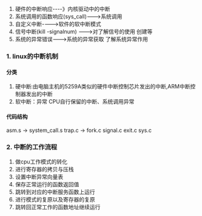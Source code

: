 1. 硬件的中断响应----》内核驱动中的中断
2. 系统调用的函数响应(sys_call)--->系统调用
3. 自定义中断---->软件的软中断模式
4. 信号中断(kill -signalnum) --->对了解信号的使用 创建等
5. 系统的异常错误--->系统的异常获取 了解系统异常作用


### 1. linux的中断机制

#### 分类
1. 硬中断:由电脑主机的5259A类似的硬件中断控制芯片发出的中断,ARM中断控制器发出的中断
2. 软中断：异常 CPU自行保留的中断、系统调用异常

#### 代码结构
asm.s  ->  system_call.s
trap.c ->  fork.c  signal.c  exit.c  sys.c

### 2. 中断的工作流程

1. 做cpu工作模式的转化
2. 进行寄存器的拷贝与压栈
3. 设置中断异常向量表
4. 保存正常运行的函数返回值
5. 跳转到对应的中断服务函数上运行
6. 进行模式的复原以及寄存器的复原
7. 跳转回正常工作的函数地址继续运行


